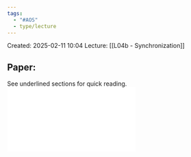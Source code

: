 ```yaml
---
tags:
  - "#AOS"
  - type/lecture
---
```

Created: 2025-02-11 10:04
Lecture: [[L04b - Synchronization]]


## Paper:
See underlined sections for quick reading.
![](01_AlgosScalableSyncSharedMem.pdf)